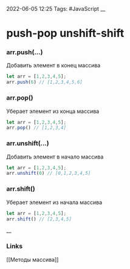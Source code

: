 2022-06-05 12:25
Tags: #JavaScript
__
# push-pop unshift-shift

### arr.push(...)
Добавить элемент в конец массива
```js
let arr = [1,2,3,4,5];
arr.push(6) // [1,2,3,4,5,6]
```

### arr.pop()
Уберает элемент из конца массива
```js
let arr = [1,2,3,4,5];
arr.pop() // [1,2,3,4]
```

### arr.unshift(...)
Добавить элемент в начало массива
```js
let arr = [1,2,3,4,5];
arr.unshift(0) // [0,1,2,3,4,5]
```

### arr.shift()
Уберает элемент из начала массива
```js
let arr = [1,2,3,4,5];
arr.shift() // [2,3,4,5]
```

__
### Links
[[Методы массива]]